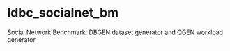 ldbc_socialnet_bm
=================

Social Network Benchmark: DBGEN dataset generator and QGEN workload generator
